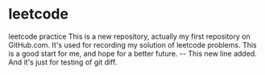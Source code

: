 # leetcode
leetcode practice
This is a new repository, actually my first repository on GitHub.com.
It's used for recording my solution of leetcode problems.
This is a good start for me, and hope for a better future.
-- This new line added. And it's just for testing of git diff.
